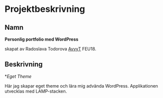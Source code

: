 # Projektbeskrivning

## Namn
**Personlig portfolio med WordPress** 

skapat av Radoslava Todorova [AvvyT](https://github.com/AvvyT) FEU18.

## Beskrivning
**Eget Theme*

Här jag skapar eget theme och lära mig advända WordPress.
 Applikationen utvecklas med LAMP-stacken.